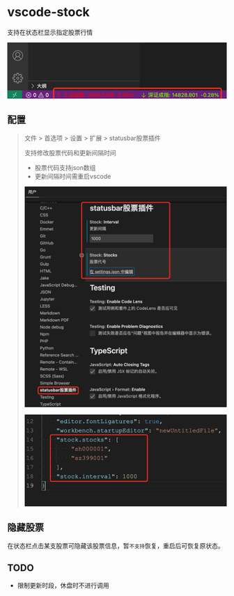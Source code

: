 # vscode-stock

支持在状态栏显示指定股票行情

![img](https://github.com/lwch/vscode-stock/raw/master/imgs/statusbar.png)

## 配置

> 文件 > 首选项 > 设置 > 扩展 > statusbar股票插件
>
> 支持修改股票代码和更新间隔时间
>   * 股票代码支持json数组
>   * 更新间隔时间需重启vscode
>
> ![img](https://github.com/lwch/vscode-stock/raw/master/imgs/config.png)
>
> ![img](https://github.com/lwch/vscode-stock/raw/master/imgs/config-code.png)

## 隐藏股票

在状态栏点击某支股票可隐藏该股票信息，暂`不支持`恢复，重启后可恢复原状态。

## TODO

- 限制更新时段，休盘时不进行调用